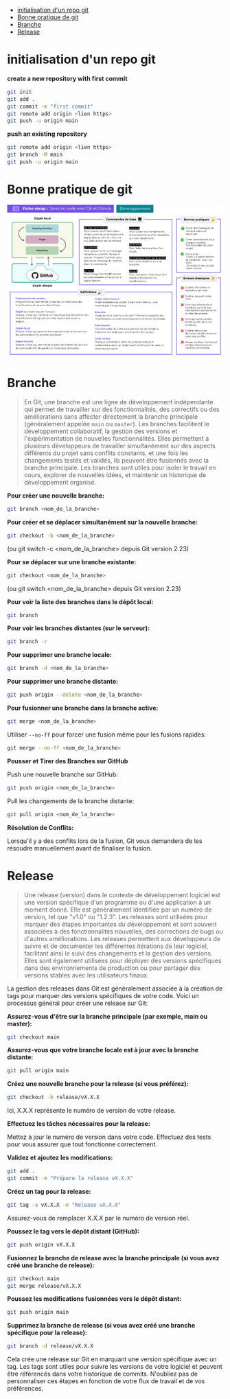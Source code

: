 
- [initialisation d'un repo git](#initialisation-dun-repo-git)
- [Bonne pratique de git](#bonne-pratique-de-git)
- [Branche](#branche)
- [Release](#release)


# initialisation d'un repo git
**create a new repository with first commit**
```bash
git init
git add .
git commit -m "first commit"
git remote add origin <lien https>
git push -u origin main
```

**push an existing repository**
```bash
git remote add origin <lien https>
git branch -M main
git push -u origin main
```

# Bonne pratique de git

<p align="center"><img src=bonne_pratique.png><p>

# Branche

> En Git, une branche est une ligne de développement indépendante qui permet de travailler sur des fonctionnalités, des correctifs ou des améliorations sans affecter directement la branche principale (généralement appelée ``main`` ou ``master``). Les branches facilitent le développement collaboratif, la gestion des versions et l'expérimentation de nouvelles fonctionnalités. Elles permettent à plusieurs développeurs de travailler simultanément sur des aspects différents du projet sans conflits constants, et une fois les changements testés et validés, ils peuvent être fusionnés avec la branche principale. Les branches sont utiles pour isoler le travail en cours, explorer de nouvelles idées, et maintenir un historique de développement organisé.


**Pour créer une nouvelle branche:**
```bash
git branch <nom_de_la_branche>
```

**Pour créer et se déplacer simultanément sur la nouvelle branche:**
```bash
git checkout -b <nom_de_la_branche> 
```
(ou git switch -c <nom_de_la_branche> depuis Git version 2.23)


**Pour se déplacer sur une branche existante:** 
```bash
git checkout <nom_de_la_branche>
```
(ou git switch <nom_de_la_branche> depuis Git version 2.23)


**Pour voir la liste des branches dans le dépôt local:** 
```bash
git branch
```

**Pour voir les branches distantes (sur le serveur):**
```bash
git branch -r
```

**Pour supprimer une branche locale:**
```bash
git branch -d <nom_de_la_branche>
```


**Pour supprimer une branche distante:**
```bash
git push origin --delete <nom_de_la_branche>
```

**Pour fusionner une branche dans la branche active:**
```bash
git merge <nom_de_la_branche>
```
Utiliser `--no-ff` pour forcer une fusion même pour les fusions rapides: 
```bash
git merge --no-ff <nom_de_la_branche>
```

**Pousser et Tirer des Branches sur GitHub**

Push une nouvelle branche sur GitHub: 
```bash
git push origin <nom_de_la_branche>
```
Pull les changements de la branche distante:
```bash
git pull origin <nom_de_la_branche>
```

**Résolution de Conflits:**

Lorsqu'il y a des conflits lors de la fusion, Git vous demandera de les résoudre manuellement avant de finaliser la fusion.

# Release

> Une release (version) dans le contexte de développement logiciel est une version spécifique d'un programme ou d'une application à un moment donné. Elle est généralement identifiée par un numéro de version, tel que "v1.0" ou "1.2.3". Les releases sont utilisées pour marquer des étapes importantes du développement et sont souvent associées à des fonctionnalités nouvelles, des corrections de bugs ou d'autres améliorations. Les releases permettent aux développeurs de suivre et de documenter les différentes itérations de leur logiciel, facilitant ainsi le suivi des changements et la gestion des versions. Elles sont également utilisées pour déployer des versions spécifiques dans des environnements de production ou pour partager des versions stables avec les utilisateurs finaux.

La gestion des releases dans Git est généralement associée à la création de tags pour marquer des versions spécifiques de votre code. Voici un processus général pour créer une release sur Git:

**Assurez-vous d'être sur la branche principale (par exemple, main ou master):**
```bash
git checkout main
```
**Assurez-vous que votre branche locale est à jour avec la branche distante:**
```bash
git pull origin main
```
**Créez une nouvelle branche pour la release (si vous préférez):**
```bash
git checkout -b release/vX.X.X
```
Ici, X.X.X représente le numéro de version de votre release.

**Effectuez les tâches nécessaires pour la release:**

Mettez à jour le numéro de version dans votre code.
Effectuez des tests pour vous assurer que tout fonctionne correctement.

**Validez et ajoutez les modifications:**
```bash
git add .
git commit -m "Prépare la release vX.X.X"
```
**Créez un tag pour la release:**
```bash
git tag -a vX.X.X -m "Release vX.X.X"
```
Assurez-vous de remplacer X.X.X par le numéro de version réel.

**Poussez le tag vers le dépôt distant (GitHub):**
```bash
git push origin vX.X.X
```

**Fusionnez la branche de release avec la branche principale (si vous avez créé une branche de release):**
```bash
git checkout main
git merge release/vX.X.X
```

**Poussez les modifications fusionnées vers le dépôt distant:**
```bash
git push origin main
```

**Supprimez la branche de release (si vous avez créé une branche spécifique pour la release):**
```bash
git branch -d release/vX.X.X
```

Cela crée une release sur Git en marquant une version spécifique avec un tag. Les tags sont utiles pour suivre les versions de votre logiciel et peuvent être référencés dans votre historique de commits. N'oubliez pas de personnaliser ces étapes en fonction de votre flux de travail et de vos préférences.